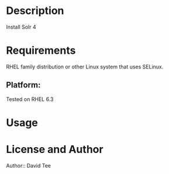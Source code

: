 Description
===========

Install Solr 4

Requirements
============

RHEL family distribution or other Linux system that uses SELinux.

## Platform:

Tested on RHEL 6.3

Usage
=====

License and Author
==================

Author:: David Tee
